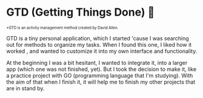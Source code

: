 # GTD (Getting Things Done) 📝
<sub><sup>*GTD is an activity management method created by David Allen.</sup></sub>

GTD is a tiny personal application, which I started 'cause I was searching out for methods to organize my tasks.
When I found this one, I liked how it worked , and wanted to customize it into my own interface and functionality.

At the beginning I was a bit hesitant, I wanted to integrate it, into a larger app (which one was not finished, yet). But I took the decision to make it, like a practice project with GO (programming language that I'm studying). With the aim of that when I finish it, it will help me to finish my other projects that are in stand by.

